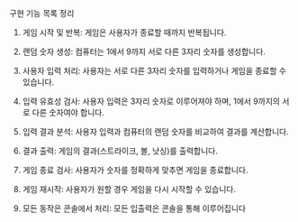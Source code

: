 구현 기능 목록 정리
1. 게임 시작 및 반복: 게임은 사용자가 종료할 때까지 반복됩니다.

2. 랜덤 숫자 생성: 컴퓨터는 1에서 9까지 서로 다른 3자리 숫자를 생성합니다.

3. 사용자 입력 처리: 사용자는 서로 다른 3자리 숫자를 입력하거나 게임을 종료할 수 있습니다.

4. 입력 유효성 검사: 사용자 입력은 3자리 숫자로 이루어져야 하며, 1에서 9까지의 서로 다른 숫자여야 합니다.

5. 입력 결과 분석: 사용자 입력과 컴퓨터의 랜덤 숫자를 비교하여 결과를 계산합니다.

6. 결과 출력: 게임의 결과(스트라이크, 볼, 낫싱)를 출력합니다.

7. 게임 종료 검사: 사용자가 숫자를 정확하게 맞추면 게임을 종료합니다.

8. 게임 재시작: 사용자가 원할 경우 게임을 다시 시작할 수 있습니다.

9. 모든 동작은 콘솔에서 처리: 모든 입출력은 콘솔을 통해 이루어집니다